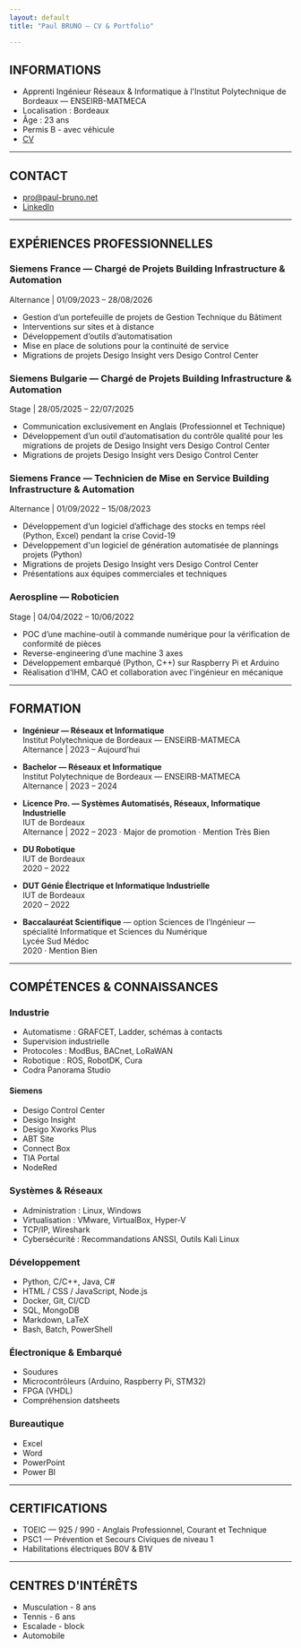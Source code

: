 ```yaml
---
layout: default
title: "Paul BRUNO — CV & Portfolio"

---
```


## INFORMATIONS
- Apprenti Ingénieur Réseaux & Informatique à l'Institut Polytechnique de Bordeaux — ENSEIRB-MATMECA
- Localisation : Bordeaux
- Âge : 23 ans
- Permis B - avec véhicule
- [CV](CV_Paul_BRUNO.pdf)

---

## CONTACT
- [pro@paul-bruno.net](mailto:pro@paul-bruno.net)
- [LinkedIn](https://www.linkedin.com/in/paulbruno33)

---

## EXPÉRIENCES PROFESSIONNELLES

### Siemens France — Chargé de Projets Building Infrastructure & Automation
Alternance | 01/09/2023 – 28/08/2026

- Gestion d’un portefeuille de projets de Gestion Technique du Bâtiment
- Interventions sur sites et à distance
- Développement d’outils d’automatisation  
- Mise en place de solutions pour la continuité de service
- Migrations de projets Desigo Insight vers Desigo Control Center
   
### Siemens Bulgarie — Chargé de Projets Building Infrastructure & Automation
Stage | 28/05/2025 – 22/07/2025

- Communication exclusivement en Anglais (Professionnel et Technique)
- Développement d’un outil d’automatisation du contrôle qualité pour les migrations de projets de  Desigo Insight vers Desigo Control Center  
- Migrations de projets Desigo Insight vers Desigo Control Center

### Siemens France — Technicien de Mise en Service Building Infrastructure & Automation
Alternance | 01/09/2022 – 15/08/2023

- Développement d’un logiciel d’affichage des stocks en temps réel (Python, Excel) pendant la crise Covid-19  
- Développement d'un logiciel de génération automatisée de plannings projets (Python)  
- Migrations de projets Desigo Insight vers Desigo Control Center  
- Présentations aux équipes commerciales et techniques

### Aerospline — Roboticien  
Stage | 04/04/2022 – 10/06/2022

- POC d’une machine-outil à commande numérique pour la vérification de conformité de pièces  
- Reverse-engineering d’une machine 3 axes  
- Développement embarqué (Python, C++) sur Raspberry Pi et Arduino  
- Réalisation d’IHM, CAO et collaboration avec l'ingénieur en mécanique

---

## FORMATION

- **Ingénieur — Réseaux et Informatique**  
  Institut Polytechnique de Bordeaux — ENSEIRB-MATMECA  
  Alternance | 2023 – Aujourd’hui

- **Bachelor — Réseaux et Informatique**  
  Institut Polytechnique de Bordeaux — ENSEIRB-MATMECA  
  Alternance | 2023 – 2024

- **Licence Pro. — Systèmes Automatisés, Réseaux, Informatique Industrielle**  
  IUT de Bordeaux  
  Alternance | 2022 – 2023 · Major de promotion · Mention Très Bien

- **DU Robotique**  
  IUT de Bordeaux  
  2020 – 2022

- **DUT Génie Électrique et Informatique Industrielle**  
  IUT de Bordeaux  
  2020 – 2022

- **Baccalauréat Scientifique** — option Sciences de l’Ingénieur — spécialité Informatique et Sciences du Numérique  
  Lycée Sud Médoc  
  2020 · Mention Bien

---

## COMPÉTENCES & CONNAISSANCES

### Industrie
- Automatisme : GRAFCET, Ladder, schémas à contacts
- Supervision industrielle  
- Protocoles : ModBus, BACnet, LoRaWAN  
- Robotique : ROS, RobotDK, Cura
- Codra Panorama Studio

#### Siemens
- Desigo Control Center
- Desigo Insight
- Desigo Xworks Plus
- ABT Site
- Connect Box
- TIA Portal
- NodeRed

### Systèmes & Réseaux
- Administration : Linux, Windows  
- Virtualisation : VMware, VirtualBox, Hyper-V
- TCP/IP, Wireshark  
- Cybersécurité : Recommandations ANSSI, Outils Kali Linux

### Développement
- Python, C/C++, Java, C#  
- HTML / CSS / JavaScript, Node.js  
- Docker, Git, CI/CD  
- SQL, MongoDB  
- Markdown, LaTeX
- Bash, Batch, PowerShell

### Électronique & Embarqué
- Soudures  
- Microcontrôleurs (Arduino, Raspberry Pi, STM32)  
- FPGA (VHDL)  
- Compréhension datsheets

### Bureautique
- Excel  
- Word  
- PowerPoint  
- Power BI

---

## CERTIFICATIONS

- TOEIC — 925 / 990 - Anglais Professionnel, Courant et Technique
- PSC1 — Prévention et Secours Civiques de niveau 1  
- Habilitations électriques B0V & B1V 

---

## CENTRES D'INTÉRÊTS
- Musculation - 8 ans
- Tennis - 6 ans
- Escalade - block
- Automobile
